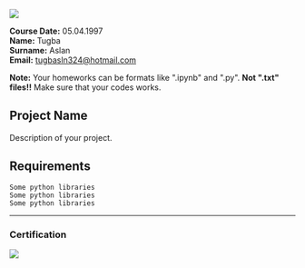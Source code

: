 ![](img/newlogo.png)

**Course Date:** 05.04.1997  
  **Name:** Tugba  
**Surname:** Aslan  
**Email:** tugbasln324@hotmail.com  

**Note:** Your homeworks can be formats like ".ipynb" and ".py". **Not ".txt" files!!** Make sure that your codes works.  

## Project Name
Description of your project.

## Requirements
```
Some python libraries
Some python libraries
Some python libraries
```
---

### Certification
![](img/TopLearnerCertificate.png)

